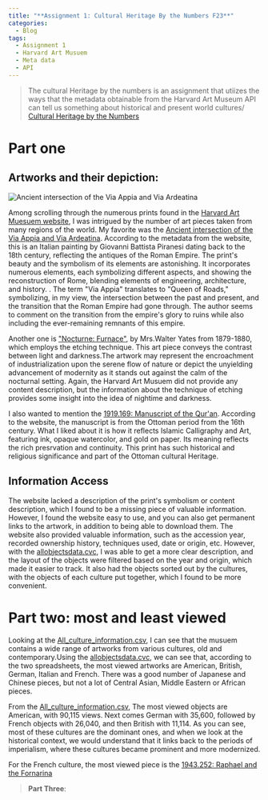 ```yaml
---
title: "**Assignment 1: Cultural Heritage By the Numbers F23**"
categories:
  - Blog
tags:
  - Assignment 1
  - Harvard Art Musuem
  - Meta data
  - API
---
```


> The cultural Heritage by the numbers is an assignment that utiizes the ways that the metadata obtainable from the Harvard Art Museum API can tell us something about historical and present world cultures/
> [Cultural Heritage by the Numbers](https://posit.cloud/spaces/332546/content/6497999)

 # Part one

## Artworks and their depiction:

![*Ancient intersection of the Via Appia and Via Ardeatina*](print1.jpg)
 
 Among scrolling through the numerous prints found in the [Harvard Art Muesuem website](https://harvardartmuseums.org/), I was intrigued by the number of art pieces taken from many regions of the world. My favorite was the  [Ancient intersection of the Via Appia and Via Ardeatina](https://hvrd.art/o/70419). According to the metadata from the website, this is an Italian painting by Giovanni Battista Piranesi dating back to the 18th century, reflecting the antiques of the Roman Empire. The print's beauty and the symbolism of its elements are astonishing. It incorporates numerous elements, each symbolizing different aspects, and showing the reconstruction of Rome, blending elements of engineering, architecture, and history. . The term "Via Appia" translates to "Queen of Roads," symbolizing, in my view, the intersection between the past and present, and the transition that the Roman Empire had gone through. The author seems to comment on the transition from the empire's glory to ruins while also including the ever-remaining remnants of this empire.
 

 Another one is ["Nocturne: Furnace"]( https://harvardartmuseums.org/collections/object/303703?position=303703), by Mrs.Walter Yates from 1879-1880,  which employs the etching technique. This art piece conveys the contrast between light and darkness.The artwork may represent the encroachment of industrialization upon the serene flow of nature or depict the unyielding advancement of modernity as it stands out against the calm of the nocturnal setting. Again, the Harvard Art Musuem did not provide any content description, but the information about the technique of etching provides some insight into the idea of nightime and darkness.


I also wanted to mention the [1919.169: Manuscript of the Qur'an](https://hvrd.art/o/216447). According to the website, the manuscript is from the Ottoman period from the 16th century. What I liked about it is how it reflects Islamic Calligraphy and Art, featuring ink, opaque watercolor, and gold on paper. Its meaning reflects the rich presrvation and continuity. This print has such historical and religious significance and part of the Ottoman cultural Heritage. 


## Information Access
The website lacked a description of the print's symbolism or content description, which I found to be a missing piece of valuable information. However, I found the website easy to use, and you can also get permanent links to the artwork, in addition to being able to download them. The website also provided valuable information, such as the accession year, recorded ownership history, techniques used, date or origin, etc.  However, with the [allobjectsdata.cvc](https://docs.google.com/spreadsheets/d/10t7_3_WviFuQNlopr1eHFojPpB89ce1Lb4Dm-GDuUXo/edit#gid=1168201001), I was able to get a more clear description, and the layout of the objects were filtered based on the year and origin, which made it easier to track. It also had the objects sorted out by the cultures, with the objects of each culture put together, which I found to be more convenient. 




# Part two: most and least viewed
Looking at the [All_culture_information.csv](https://docs.google.com/spreadsheets/d/1ifG8CjQhyKfzgUR3Bqb-vYTGf-kCpmuE-DF8InudGiM/edit#gid=26760480), I can see that the musuem contains a wide range of artworks from various cultures, old and contemporary.Using the [allobjectsdata.cvc](https://docs.google.com/spreadsheets/d/10t7_3_WviFuQNlopr1eHFojPpB89ce1Lb4Dm-GDuUXo/edit#gid=1168201001), we can see that, according to the two spreadsheets, the most viewed artworks are American, British, German, Italian and French. There was a good number of Japanese and Chinese pieces, but not a lot of Central Asian, Middle Eastern or African pieces.

From the [All_culture_information.csv](https://docs.google.com/spreadsheets/d/1ifG8CjQhyKfzgUR3Bqb-vYTGf-kCpmuE-DF8InudGiM/edit#gid=26760480), The most viewed objects are American, with 90,115 views. Next comes German with 35,600, followed by French objects with 26,040, and then British with 11,114. As you can see, most of these cultures are the dominant ones, and when we look at the historical context, we would understand that it links back to the periods of imperialism, where these cultures became prominent and more modernized. 

For the French culture, the most viewed piece is the [1943.252: Raphael and the Fornarina](https://hvrd.art/o/299807)







>**Part Three**: 





